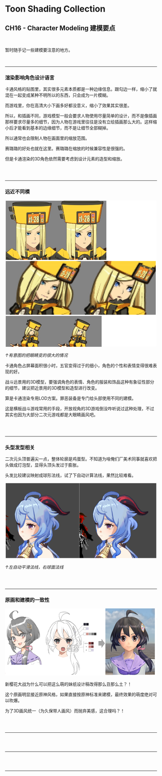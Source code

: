 # Toon Shading Collection 

## CH16 - Character Modeling 建模要点

<br>

暂时随手记一些建模要注意的地方。

<br>

------

### 渲染影响角色设计语言

卡通风格的贴图里，其实很多元素本质都是一种边缘信息。跟勾边一样，缩小了就混在一起变成某种不明所以的东西，只会成为一片模糊。

而游戏里，你在高清大小下画多好都没意义，缩小了效果其实很差。

所以，和插画不同，游戏模型一般会要求人物使用尽量简单的设计，而不是像插画那样要求尽量多的细节，因为人物在游戏里往往是没有立绘插画那么大的。这样缩小后才能看到基本的边缘细节，而不是让细节全部糊掉。

所以通常也会限制人物在画面里的缩放范围。

赛璐璐的好处也就在这里。赛璐璐在缩放的时候兼容性是很强的。

但是卡通渲染的3D角色依然需要考虑到设计元素的造型和缩放。

<br>

<br>

------

### 远近不同模

![CH16_Modeling_A_ExaggerateFeatures](../imgs/CH16_Modeling_A_ExaggerateFeatures.png)

*↑有意图的把眼睛变的很大的情况*

卡通角色占屏幕面积很小时，五官变得过于的细小，角色的个性和表情变得很难表现的好。

战斗远景用的3D模型，要强调角色的表情、角色的服装和饰品这种有象征性部分的细节，建议把近景用的3D模型和造型进行改变。

算是卡通渲染专用LOD方案。罪恶装备是专门给头部使用不同的建模。

这是横板战斗游戏常用的手段，开放视角的3D游戏倒没咋听说过这种处理，不过其实也因为大部分二次元游戏都是大眼睛画风吧。

<br>

<br>

------

### 头型发型相关

二次元头顶普遍尖一点，整体轮廓是鸡蛋型。不知道为啥俺们厂美术同事就喜欢把头做成灯泡型，显得头顶头发过于膨胀。

头发比较建议映射成球形法线，试了下自动计算法线，果然比较难看。

![CH16_Modeling_A_HairNormals](../imgs/CH16_Modeling_A_HairNormals.png)

*↑左自动平滑法线，右球面法线*

<br>

<br>

------

### 原画和建模的一致性

![CH16_Modeling_A_DesignModelSimilarity](../imgs/CH16_Modeling_A_DesignModelSimilarity.png)

新樱花大战为什么可以把这么萌的妹纸设计稿改得那么丑那么土？！

这个原画明显接近原神风格，如果直接按原神标准来建模，最终效果的萌度绝对可以吹爆。

为了3D画风统一（为久保带人画风）而抛弃美感，这合理吗？！

<br>

<br>

------





<br>

<br>

------





<br>

<br>

------



